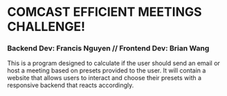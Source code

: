 # COMCAST EFFICIENT MEETINGS CHALLENGE!
### Backend Dev: Francis Nguyen // Frontend Dev: Brian Wang
This is a program designed to calculate if the user should send an email or host a meeting based on presets provided to the user.
It will contain a website that allows users to interact and choose their presets with a responsive backend that reacts accordingly.
